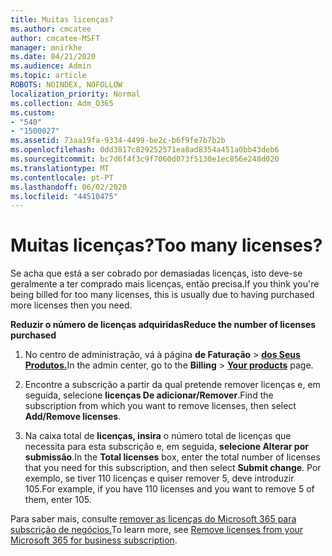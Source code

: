 ```yaml
---
title: Muitas licenças?
ms.author: cmcatee
author: cmcatee-MSFT
manager: mnirkhe
ms.date: 04/21/2020
ms.audience: Admin
ms.topic: article
ROBOTS: NOINDEX, NOFOLLOW
localization_priority: Normal
ms.collection: Adm_O365
ms.custom:
- "540"
- "1500027"
ms.assetid: 73aa19fa-9334-4499-be2c-b6f9fe7b7b2b
ms.openlocfilehash: 0dd3817c829252571ea8ad8354a451a0bb43deb6
ms.sourcegitcommit: bc7d6f4f3c9f7060d073f5130e1ec856e248d020
ms.translationtype: MT
ms.contentlocale: pt-PT
ms.lasthandoff: 06/02/2020
ms.locfileid: "44510475"
---
```

# <a name="too-many-licenses"></a><span data-ttu-id="d20ba-102">Muitas licenças?</span><span class="sxs-lookup"><span data-stu-id="d20ba-102">Too many licenses?</span></span>

<span data-ttu-id="d20ba-103">Se acha que está a ser cobrado por demasiadas licenças, isto deve-se geralmente a ter comprado mais licenças, então precisa.</span><span class="sxs-lookup"><span data-stu-id="d20ba-103">If you think you're being billed for too many licenses, this is usually due to having purchased more licenses then you need.</span></span>
  
<span data-ttu-id="d20ba-104">**Reduzir o número de licenças adquiridas**</span><span class="sxs-lookup"><span data-stu-id="d20ba-104">**Reduce the number of licenses purchased**</span></span>
  
1. <span data-ttu-id="d20ba-105">No centro de administração, vá à página **de Faturação** \> **[dos Seus Produtos.](https://go.microsoft.com/fwlink/p/?linkid=842054)**</span><span class="sxs-lookup"><span data-stu-id="d20ba-105">In the admin center, go to the **Billing** \> **[Your products](https://go.microsoft.com/fwlink/p/?linkid=842054)** page.</span></span>

2. <span data-ttu-id="d20ba-106">Encontre a subscrição a partir da qual pretende remover licenças e, em seguida, selecione **licenças De adicionar/Remover**.</span><span class="sxs-lookup"><span data-stu-id="d20ba-106">Find the subscription from which you want to remove licenses, then select **Add/Remove licenses**.</span></span>

3. <span data-ttu-id="d20ba-107">Na caixa total de **licenças, insira** o número total de licenças que necessita para esta subscrição e, em seguida, **selecione Alterar por submissão**.</span><span class="sxs-lookup"><span data-stu-id="d20ba-107">In the **Total licenses** box, enter the total number of licenses that you need for this subscription, and then select **Submit change**.</span></span> <span data-ttu-id="d20ba-108">Por exemplo, se tiver 110 licenças e quiser remover 5, deve introduzir 105.</span><span class="sxs-lookup"><span data-stu-id="d20ba-108">For example, if you have 110 licenses and you want to remove 5 of them, enter 105.</span></span>

<span data-ttu-id="d20ba-109">Para saber mais, consulte [remover as licenças do Microsoft 365 para subscrição de negócios.](https://docs.microsoft.com/microsoft-365/commerce/licenses/buy-licenses)</span><span class="sxs-lookup"><span data-stu-id="d20ba-109">To learn more, see [Remove licenses from your Microsoft 365 for business subscription](https://docs.microsoft.com/microsoft-365/commerce/licenses/buy-licenses).</span></span>